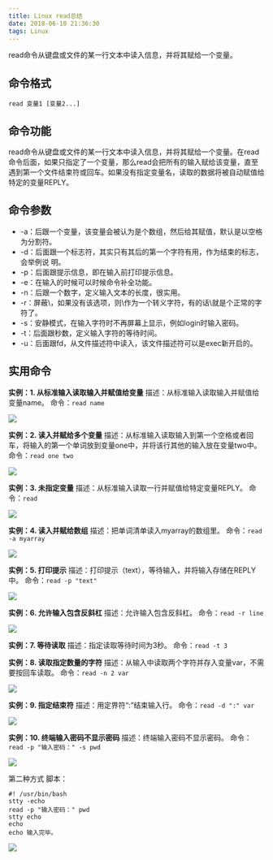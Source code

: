 ```yaml
---
title: Linux read总结
date: 2018-06-10 21:36:30
tags: Linux
---
```


read命令从键盘或文件的某一行文本中读入信息，并将其赋给一个变量。

<!-- more -->

## 命令格式

`read 变量1 [变量2...]`

## 命令功能

read命令从键盘或文件的某一行文本中读入信息，并将其赋给一个变量。在read命令后面，如果只指定了一个变量，那么read会把所有的输入赋给该变量，直至遇到第一个文件结束符或回车。如果没有指定变量名，读取的数据将被自动赋值给特定的变量REPLY。

## 命令参数

- -a：后跟一个变量，该变量会被认为是个数组，然后给其赋值，默认是以空格为分割符。
- -d：后面跟一个标志符，其实只有其后的第一个字符有用，作为结束的标志，会举例说  明。
- -p：后面跟提示信息，即在输入前打印提示信息。
- -e：在输入的时候可以时候命令补全功能。
- -n：后跟一个数字，定义输入文本的长度，很实用。
- -r：屏蔽\，如果没有该选项，则\作为一个转义字符，有的话\就是个正常的字符了。
- -s：安静模式，在输入字符时不再屏幕上显示，例如login时输入密码。
- -t：后面跟秒数，定义输入字符的等待时间。
- -u：后面跟fd，从文件描述符中读入，该文件描述符可以是exec新开启的。
## 实用命令

**实例：1. 从标准输入读取输入并赋值给变量**
描述：从标准输入读取输入并赋值给变量name。
命令：`read name` 

![](http://pabfn7ecx.bkt.clouddn.com/read/read-var.png)

**实例：2. 读入并赋给多个变量**
描述：从标准输入读取输入到第一个空格或者回车，将输入的第一个单词放到变量one中，并将该行其他的输入放在变量two中。
命令：`read one two` 

![](http://pabfn7ecx.bkt.clouddn.com/read/read-mul-var.png)

**实例：3. 未指定变量**
描述：从标准输入读取一行并赋值给特定变量REPLY。
命令：`read` 

![](http://pabfn7ecx.bkt.clouddn.com/read/read.png)

**实例：4. 读入并赋给数组**
描述：把单词清单读入myarray的数组里。
命令：`read -a myarray` 

![](http://pabfn7ecx.bkt.clouddn.com/read/read-a.png)

**实例：5. 打印提示**
描述：打印提示（text），等待输入，并将输入存储在REPLY中。
命令：`read -p "text"` 

![](http://pabfn7ecx.bkt.clouddn.com/read/read-a.png)

**实例：6. 允许输入包含反斜杠**
描述：允许输入包含反斜杠。
命令：`read -r line` 

![](http://pabfn7ecx.bkt.clouddn.com/read/read-r.png)

**实例：7. 等待读取**
描述：指定读取等待时间为3秒。
命令：`read -t 3` 


**实例：8. 读取指定数量的字符**
描述：从输入中读取两个字符并存入变量var，不需要按回车读取。
命令：`read -n 2 var` 

![](http://pabfn7ecx.bkt.clouddn.com/read/read-n.png)

**实例：9. 指定结束符**
描述：用定界符“:”结束输入行。
命令：`read -d ":" var` 

![](http://pabfn7ecx.bkt.clouddn.com/read/read-d.png)

**实例：10. 终端输入密码不显示密码**
描述：终端输入密码不显示密码。
命令：`read -p "输入密码：" -s pwd` 

![](http://pabfn7ecx.bkt.clouddn.com/read/read-s.png)

第二种方式
脚本：

```
#! /usr/bin/bash
stty -echo
read -p "输入密码：" pwd
stty echo
echo
echo 输入完毕。
```
![](http://pabfn7ecx.bkt.clouddn.com/read/read-no-echo.png)

